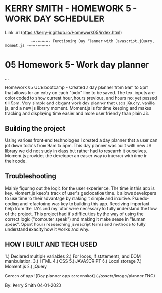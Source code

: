 # KERRY SMITH - HOMEWORK 5 - WORK DAY SCHEDULER

Link url (https://kerry-jr.github.io/Homework05/index.html)

                -=-=-=-=- Functioning Day Planner with Javascript,jQuery, moment.js -=-=-=-=-=-

# 05 Homework 5- Work day planner
...

Homework 05 UCB bootcamp - Created a day planner from 9am to 5pm that allows for an entry on each "todo" line to be saved.  The text inputs are color coded to show current hour, hours previous, and hours not yet passed till 5pm.  Very simple and elegant work day planner that uses jQuery, vanilla js, and a new js library moment. Moment.js is for time keeping and makes tracking and displaying time easier and more user friendly than plain JS. 
## Building the project

Using various front-end technologies I created a  day planner that a user can jot down todo's from 9am to 5pm.  This day planner was built with new JS library we did not study in class but rather had to research it ourselves.  Moment.js provides the developer an easier way to interact with time in their code.

## Troubleshooting

Mainly figuring out the logic for the user experience.  The time in this app is key. Moment.js keep's track of user's geolocation time. It allows developers to use time to their advantage by making it simple and intuitive. Psuedo-coding and refactoring was key to building this app. Receiving important help from the TA's and my tutor were necessary to fully understand the flow of the project. This project had it's difficulties by the way of using the correct logic ("computer speak") and making it make sense in "human speak". Spent hours researching javascript terms and methods to fully understand exaclty how it works and why.


## HOW I BUILT AND TECH USED

1.) Declared multiple variables 
2.) For loops, if statements, and DOM manipulation.
3.) HTML
4.) CSS
5.) JAVASCRIPT
6.) Local storage
7.) Moment.js
8.) jQuery

Screen of app
![Day planner app screenshot] (./assets/image/planner.PNG)


By: Kerry Smith 04-01-2020